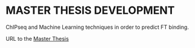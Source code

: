 # MASTER THESIS DEVELOPMENT 

ChIPseq and Machine Learning techniques in order to predict FT binding.

URL to the [Master Thesis](https://openaccess.uoc.edu/handle/10609/133102)
